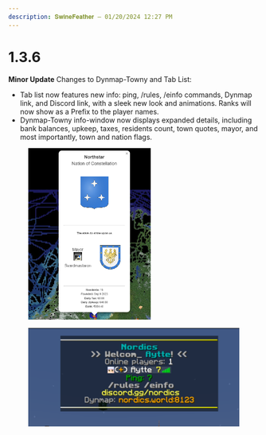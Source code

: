 ```yaml
---
description: 𝐒𝐰𝐢𝐧𝐞𝐅𝐞𝐚𝐭𝐡𝐞𝐫 — 01/20/2024 12:27 PM
---
```


# 1.3.6

**Minor Update** Changes to Dynmap-Towny and Tab List:

* Tab list now features new info: ping, /rules, /einfo commands, Dynmap link, and Discord link, with a sleek new look and animations. Ranks will now show as a Prefix to the player names.
* Dynmap-Towny info-window now displays expanded details, including bank balances, upkeep, taxes, residents count, town quotes, mayor, and most importantly, town and nation flags.

<figure><img src="../../../.gitbook/assets/image (75).png" alt="" width="246"><figcaption></figcaption></figure>

<figure><img src="../../../.gitbook/assets/image (3).webp" alt=""><figcaption></figcaption></figure>

